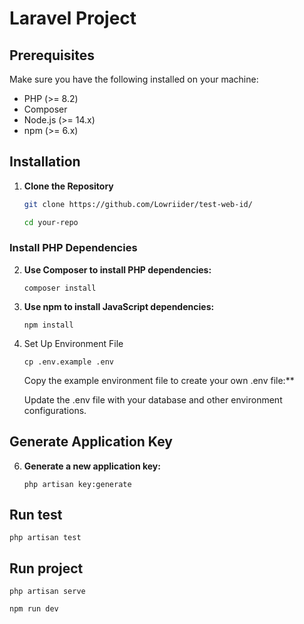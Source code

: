 # Laravel Project

## Prerequisites

Make sure you have the following installed on your machine:
- PHP (>= 8.2)
- Composer
- Node.js (>= 14.x)
- npm (>= 6.x)

## Installation

1. **Clone the Repository**

   ```bash
   git clone https://github.com/Lowriider/test-web-id/
   
   cd your-repo


### Install PHP Dependencies

2. **Use Composer to install PHP dependencies:**

    ```composer install```

3. **Use npm to install JavaScript dependencies:**

    ```npm install```
   
5. Set Up Environment File

    ```cp .env.example .env```

    Copy the example environment file to create your own .env file:**
    
    Update the .env file with your database and other environment configurations.

## Generate Application Key

6. **Generate a new application key:**

    ```php artisan key:generate```
   
## Run test

 ```php artisan test```
 
## Run project

 ```php artisan serve```

 ```npm run dev```



